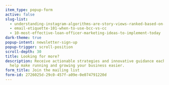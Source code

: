 ```yaml
---
item_type: popup-form
active: false
slug-list:
  - understanding-instagram-algorithms-are-story-views-ranked-based-on-your-likes
  - email-etiquette-101-when-to-use-bcc-vs-cc
  - 10-most-effective-loan-officer-marketing-ideas-to-implement-today
dark-theme: true
popup-intent: newsletter-sign-up
popup-trigger: scroll-position
scroll-depth: 30
title: Looking for more?
description: Receive actionable strategies and innovative guidance each month to
  help make running and growing your business easier.
form_title: Join the mailing list
form-id: 2726025d-29c0-457f-a09e-0e074791220d
---
```

